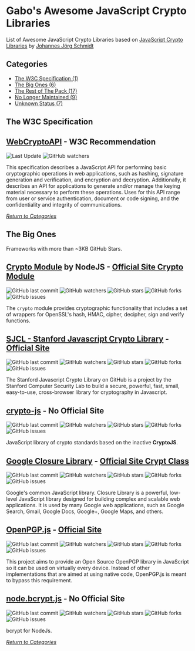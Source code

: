 # Gabo's Awesome JavaScript Crypto Libraries

List of Awesome JavaScript Crypto Libraries based on 
[JavaScript Crypto Libraries](https://gist.github.com/jo/8619441) by
[Johannes Jörg Schmidt](https://github.com/jo)



## Categories

* [The W3C Specification (1)](#the-w3c-specification)
* [The Big Ones (6)](#the-big-ones)
* [The Rest of The Pack (17)](READMERestOfThePack.md)
* [No Longer Maintained (9)](READMENoLongerMaintained.md)
* [Unknown Status (7)](READMEUnknownStatus.md)



## The W3C Specification

## [WebCryptoAPI](http://www.w3.org/TR/WebCryptoAPI) - W3C Recommendation

![Last Update](https://img.shields.io/badge/last%20update-2017-brightgreen.svg?style=flat-square)
![GitHub watchers](https://img.shields.io/badge/github%20repo-none-red.svg?style=flat-square)

This specification describes a JavaScript API for performing basic
cryptographic operations in web applications, such as hashing, signature
generation and verification, and encryption and decryption.
Additionally, it describes an API for applications to generate and/or
manage the keying material necessary to perform these operations. Uses
for this API range from user or service authentication, document or code
signing, and the confidentiality and integrity of communications.


[_Return to Categories_](#categories)



## The Big Ones

Frameworks with more than ~3KB GitHub Stars.


## [Crypto Module](https://github.com/nodejs/node) by NodeJS - [Official Site Crypto Module](https://nodejs.org/api/crypto.html)

![GitHub last commit](https://img.shields.io/github/last-commit/nodejs/node.svg?style=flat-square)
![GitHub watchers](https://img.shields.io/github/watchers/nodejs/node.svg?style=flat-square)
![GitHub stars](https://img.shields.io/github/stars/nodejs/node.svg?style=flat-square)
![GitHub forks](https://img.shields.io/github/forks/nodejs/node.svg?style=flat-square)
![GitHub issues](https://img.shields.io/github/issues/nodejs/node.svg?style=flat-square)

The `crypto` module provides cryptographic functionality that includes a
set of wrappers for OpenSSL's hash, HMAC, cipher, decipher, sign and
verify functions.


## [SJCL - Stanford Javascript Crypto Library](https://github.com/bitwiseshiftleft/sjcl) - [Official Site](http://bitwiseshiftleft.github.io/sjcl)

![GitHub last commit](https://img.shields.io/github/last-commit/bitwiseshiftleft/sjcl.svg?style=flat-square)
![GitHub watchers](https://img.shields.io/github/watchers/bitwiseshiftleft/sjcl.svg?style=flat-square)
![GitHub stars](https://img.shields.io/github/stars/bitwiseshiftleft/sjcl.svg?style=flat-square)
![GitHub forks](https://img.shields.io/github/forks/bitwiseshiftleft/sjcl.svg?style=flat-square)
![GitHub issues](https://img.shields.io/github/issues/bitwiseshiftleft/sjcl.svg?style=flat-square)

The Stanford Javascript Crypto Library on GitHub is a project by the
Stanford Computer Security Lab to build a secure, powerful, fast, small,
easy-to-use, cross-browser library for cryptography in Javascript.


## [crypto-js](https://github.com/brix/crypto-js) - No Official Site

![GitHub last commit](https://img.shields.io/github/last-commit/brix/crypto-js.svg?style=flat-square)
![GitHub watchers](https://img.shields.io/github/watchers/brix/crypto-js.svg?style=flat-square)
![GitHub stars](https://img.shields.io/github/stars/brix/crypto-js.svg?style=flat-square)
![GitHub forks](https://img.shields.io/github/forks/brix/crypto-js.svg?style=flat-square)
![GitHub issues](https://img.shields.io/github/issues/brix/crypto-js.svg?style=flat-square)

JavaScript library of crypto standards based on the inactive
**CryptoJS**.


## [Google Closure Library](https://github.com/google/closure-library) - [Official Site Crypt Class](https://google.github.io/closure-library/api/goog.crypt.Aes.html)

![GitHub last commit](https://img.shields.io/github/last-commit/google/closure-library.svg?style=flat-square)
![GitHub watchers](https://img.shields.io/github/watchers/google/closure-library.svg?style=flat-square)
![GitHub stars](https://img.shields.io/github/stars/google/closure-library.svg?style=flat-square)
![GitHub forks](https://img.shields.io/github/forks/google/closure-library.svg?style=flat-square)
![GitHub issues](https://img.shields.io/github/issues/google/closure-library.svg?style=flat-square)

Google's common JavaScript library. Closure Library is a powerful,
low-level JavaScript library designed for building complex and scalable
web applications. It is used by many Google web applications, such as
Google Search, Gmail, Google Docs, Google+, Google Maps, and others.


## [OpenPGP.js](https://github.com/openpgpjs/openpgpjs) - [Official Site](https://openpgpjs.org)

![GitHub last commit](https://img.shields.io/github/last-commit/openpgpjs/openpgpjs.svg?style=flat-square)
![GitHub watchers](https://img.shields.io/github/watchers/openpgpjs/openpgpjs.svg?style=flat-square)
![GitHub stars](https://img.shields.io/github/stars/openpgpjs/openpgpjs.svg?style=flat-square)
![GitHub forks](https://img.shields.io/github/forks/openpgpjs/openpgpjs.svg?style=flat-square)
![GitHub issues](https://img.shields.io/github/issues/openpgpjs/openpgpjs.svg?style=flat-square)

This project aims to provide an Open Source OpenPGP library in
JavaScript so it can be used on virtually every device. Instead of other
implementations that are aimed at using native code, OpenPGP.js is meant
to bypass this requirement.


## [node.bcrypt.js](https://github.com/kelektiv/node.bcrypt.js) - No Official Site

![GitHub last commit](https://img.shields.io/github/last-commit/kelektiv/node.bcrypt.js.svg?style=flat-square)
![GitHub watchers](https://img.shields.io/github/watchers/kelektiv/node.bcrypt.js.svg?style=flat-square)
![GitHub stars](https://img.shields.io/github/stars/kelektiv/node.bcrypt.js.svg?style=flat-square)
![GitHub forks](https://img.shields.io/github/forks/kelektiv/node.bcrypt.js.svg?style=flat-square)
![GitHub issues](https://img.shields.io/github/issues/kelektiv/node.bcrypt.js.svg?style=flat-square)

bcrypt for NodeJs. 



[_Return to Categories_](#categories)
